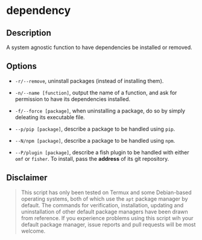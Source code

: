 # dependency

## Description

A system agnostic function to have dependencies be installed or removed.

## Options

- `-r/--remove`, uninstall packages (instead of installing them).

- `-n/--name [function]`, output the name of a function, and ask for permission to have its dependencies installed.

- `-f/--force [package]`, when uninstalling a package, do so by simply deleating its executable file.

- `--p/pip [package]`, describe a package to be handled using `pip`.

- `--N/npm [package]`, describe a package to be handled using `npm`.

- `--P/plugin [package]`, describe a fish plugin to be handled with either `omf` or `fisher`. To install, pass the **address** of its git repository.

## Disclaimer

> This script has only been tested on Termux and some Debian-based operating systems, both of which use the `apt` package manager by default. The commands for verification, installation, updating and uninstallation of other default package managers have been drawn from reference. If you experience problems using this script wih your default package manager, issue reports and pull requests will be most welcome.
